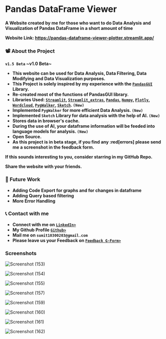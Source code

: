 # Pandas DataFrame Viewer
**A Website created by me for those who want to do Data Analysis and Visualization of Pandas DataFrame in a short amount of time**

**Website Link: https://pandas-dataframe-viewer-plotter.streamlit.app/**

### :film_projector: About the Project
**`v1.5 Beta` ~v1.0 Beta~**

* **This website can be used for Data Analysis, Data Filtering, Data Modifying and Data Visualization purposes.**
* **This Project is solely inspired by my experience with the [`PandasGUI`]((https://github.com/adamerose/PandasGUI)) Library.**
* **Re-created most of the functions of PandasGUI library.**
* **Libraries Used: [`Streamlit`](https://streamlit.io/), [`Streamlit_extras`](https://extras.streamlit.app/), [`Pandas`](https://pandas.pydata.org/), [`Numpy`](https://numpy.org/), [`Plotly`](https://plotly.com/), [`Wordcloud`](https://amueller.github.io/word_cloud/), [`PygWalker`](https://github.com/Kanaries/pygwalker), [`Sketch`](https://github.com/approximatelabs/sketch). `(New)`**
* **Implemented `PygWalker` for more efficient Data Analysis. `(New)`**
* **Implemented `Sketch` Library for data analysis with the help of AI. `(New)`**
* **Stores data in browser's cache.**
* **During the use of AI, your dataframe information will be feeded into language models for analysis. `(New)`**
* **Open Source.**
* **As this project is in beta stage, if you find any :red[errors] please send me a screenshot in the feedback form.**

**If this sounds interesting to you, consider starring in my GitHub Repo.**

**Share the website with your friends.**

### 🔮 Future Work

* **Adding Code Export for graphs and for changes in dataframe**
* **Adding Query based filtering**
* **More Error Handling**

### 📞 Contact with me

* **Connect with me on [`LinkedIn>`](https://bit.ly/3DyD6cP)**
* **My Github Profile [`Github>`](https://github.com/sumit10300203)**   
* **Mail me on `sumit10300203@gmail.com`**
* **Please leave us your Feedback on [`Feedback G-Form>`](https://forms.gle/vzVN6h7FtwCn45hw6)**

### **Screenshots**


![Screenshot (153)](https://github.com/sumit10300203/Pandas-DataFrame-Viewer/assets/66067910/2bbfcdf9-f356-498c-9f38-32585d1e9380)

![Screenshot (154)](https://github.com/sumit10300203/Pandas-DataFrame-Viewer/assets/66067910/91cb87e9-df90-4d6d-b5f6-1c526b8b01c3)

![Screenshot (155)](https://github.com/sumit10300203/Pandas-DataFrame-Viewer/assets/66067910/e9572603-7982-4b19-9732-18a079d48f5b)

![Screenshot (157)](https://github.com/sumit10300203/Pandas-DataFrame-Viewer/assets/66067910/3607d101-554b-4c1b-974e-e58a4eff171f)

![Screenshot (159)](https://github.com/sumit10300203/Pandas-DataFrame-Viewer/assets/66067910/c85fa4fe-aa95-46b9-9f16-9c9102b6f62f)

![Screenshot (160)](https://github.com/sumit10300203/Pandas-DataFrame-Viewer/assets/66067910/1c94ab76-9b1f-4004-90f2-ff45df668840)

![Screenshot (161)](https://github.com/sumit10300203/Pandas-DataFrame-Viewer/assets/66067910/d20f96d1-e317-41b1-941b-a92c4cbb6e39)

![Screenshot (162)](https://github.com/sumit10300203/Pandas-DataFrame-Viewer/assets/66067910/8a7ddf7b-0dca-4ba7-9d03-343577f1c84e)
